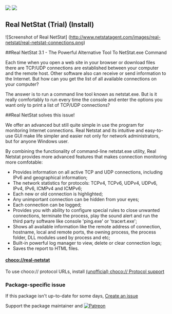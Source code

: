 [![](https://img.shields.io/chocolatey/v/real-netstat?color=green&label=real-netstat)](https://chocolatey.org/packages/real-netstat) [![](https://img.shields.io/chocolatey/dt/real-netstat)](https://chocolatey.org/packages/real-netstat)

## Real NetStat (Trial) (Install)

![Screenshot of Real NetStat] (http://www.netstatagent.com/images/real-netstat/real-netstat-connections.png)

##Real NetStat 3.1 - The Powerful Alternative Tool To NetStat.exe Command

Each time when you open a web site in your browser or download files there are TCP/UDP connections are established between your computer and the remote host. Other software also can receive or send information to the Internet. But how can you get the list of all available connections on your computer?

The answer is to run a command line tool known as netstat.exe. But is it really comfortably to run every time the console and enter the options you want only to print a list of TCP/UDP connections?

##Real NetStat solves this issue!

We offer an advanced but still quite simple in use the program for monitoring Internet connections. Real Netstat and its intuitive and easy-to-use GUI make life simpler and easier not only for network administrators, but for anyone Windows user.

By combining the functionality of command-line netstat.exe utility, Real Netstat provides more advanced features that makes connection monitoring more comfotable:

* Provides information on all active TCP and UDP connections, including IPv6 and geographical information;
* The network statistics for protocols: TCPv4, TCPv6, UDPv4, UDPv6, IPv4, IPv6, ICMPv4 and ICMPv6;
* Each new or old connection is highlighted;
* Any unimportant connection can be hidden from your eyes;
* Each connection can be logged;
* Provides you with ability to configure special rules to close unwanted connections, terminate the process, play the sound alert and run the third party software like console 'ping.exe' or 'tracert.exe';
* Shows all available information like the remote address of connection, hostname, local and remote ports, the owning process, the process folder, DLL modules used by process and etc;
* Built-in powerful log manager to view, delete or clear connection logs;
* Saves the report to HTML files.

#### [choco://real-netstat](choco://real-netstat)
To use choco:// protocol URLs, install [(unofficial) choco:// Protocol support ](https://chocolatey.org/packages/choco-protocol-support)

### Package-specific issue
If this package isn't up-to-date for some days, [Create an issue](https://github.com/tunisiano187/Chocolatey-packages/issues/new/choose)

Support the package maintainer and [![Patreon](https://cdn.jsdelivr.net/gh/tunisiano187/Chocolatey-packages@d15c4e19c709e7148588d4523ffc6dd3cd3c7e5e/icons/patreon.png)](https://www.patreon.com/tunisiano)

